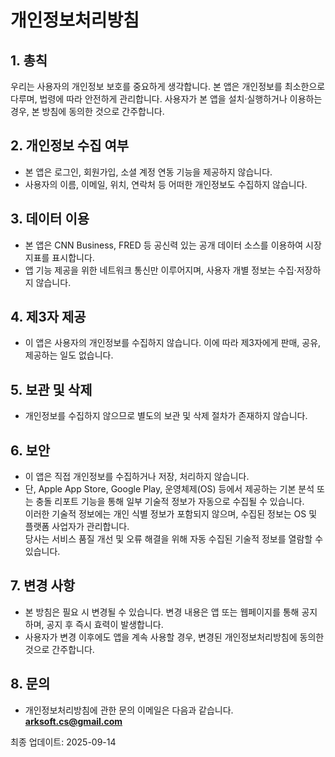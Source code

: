 # 개인정보처리방침

## 1. 총칙
우리는 사용자의 개인정보 보호를 중요하게 생각합니다. 본 앱은 개인정보를 최소한으로 다루며, 법령에 따라 안전하게 관리합니다. 사용자가 본 앱을 설치·실행하거나 이용하는 경우, 본 방침에 동의한 것으로 간주합니다.

## 2. 개인정보 수집 여부
- 본 앱은 로그인, 회원가입, 소셜 계정 연동 기능을 제공하지 않습니다.  
- 사용자의 이름, 이메일, 위치, 연락처 등 어떠한 개인정보도 수집하지 않습니다.  

## 3. 데이터 이용
- 본 앱은 CNN Business, FRED 등 공신력 있는 공개 데이터 소스를 이용하여 시장 지표를 표시합니다.  
- 앱 기능 제공을 위한 네트워크 통신만 이루어지며, 사용자 개별 정보는 수집·저장하지 않습니다.  

## 4. 제3자 제공
- 이 앱은 사용자의 개인정보를 수집하지 않습니다. 이에 따라 제3자에게 판매, 공유, 제공하는 일도 없습니다. 

## 5. 보관 및 삭제
- 개인정보를 수집하지 않으므로 별도의 보관 및 삭제 절차가 존재하지 않습니다.  

## 6. 보안
- 이 앱은 직접 개인정보를 수집하거나 저장, 처리하지 않습니다.  
- 단, Apple App Store, Google Play, 운영체제(OS) 등에서 제공하는 기본 분석 또는 충돌 리포트 기능을 통해 일부 기술적 정보가 자동으로 수집될 수 있습니다.  
이러한 기술적 정보에는 개인 식별 정보가 포함되지 않으며, 수집된 정보는 OS 및 플랫폼 사업자가 관리합니다.  
당사는 서비스 품질 개선 및 오류 해결을 위해 자동 수집된 기술적 정보를 열람할 수 있습니다.

## 7. 변경 사항
- 본 방침은 필요 시 변경될 수 있습니다. 변경 내용은 앱 또는 웹페이지를 통해 공지하며, 공지 후 즉시 효력이 발생합니다.
- 사용자가 변경 이후에도 앱을 계속 사용할 경우, 변경된 개인정보처리방침에 동의한 것으로 간주합니다.

## 8. 문의
- 개인정보처리방침에 관한 문의 이메일은 다음과 같습니다.
**arksoft.cs@gmail.com**


최종 업데이트: 2025-09-14